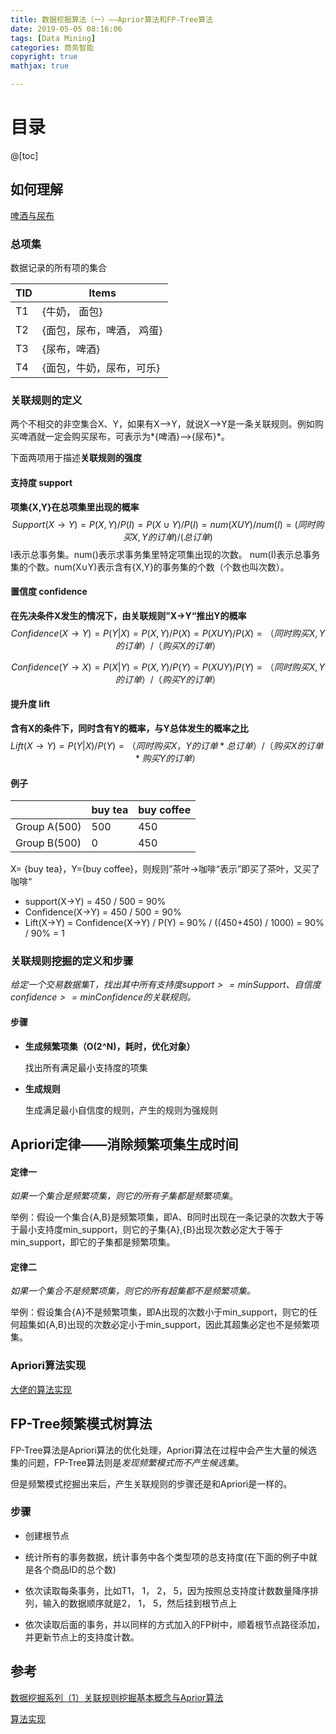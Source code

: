 ```yaml
---
title: 数据挖掘算法（一）——Aprior算法和FP-Tree算法
date: 2019-05-05 08:16:06
tags: [Data Mining]
categories: 商务智能
copyright: true
mathjax: true

---
```


# 目录

@[toc]



## 如何理解

[啤酒与尿布](http://book.douban.com/subject/3283973/)

### 总项集

数据记录的所有项的集合

| TID  | Items                     |
| ---- | ------------------------- |
| T1   | {牛奶， 面包}             |
| T2   | {面包，尿布，啤酒， 鸡蛋} |
| T3   | {尿布，啤酒}              |
| T4   | {面包，牛奶，尿布，可乐}  |

### 关联规则的定义

两个不相交的非空集合X、Y，如果有X-->Y，就说X-->Y是一条关联规则。例如购买啤酒就一定会购买尿布，可表示为*{啤酒}-->{尿布}*。

下面两项用于描述**关联规则的强度**

#### 支持度 support

**项集{X,Y}在总项集里出现的概率**
$$
Support(X→Y) = P(X,Y) / P(I) = P(X∪Y) / P(I) = num(XUY) / num(I) = (同时购买{X, Y}的订单) / (总订单)
$$
I表示总事务集。num()表示求事务集里特定项集出现的次数。 num(I)表示总事务集的个数。num(X∪Y)表示含有{X,Y}的事务集的个数（个数也叫次数）。



#### 置信度 confidence

**在先决条件X发生的情况下，由关联规则”X→Y“推出Y的概率**
$$
Confidence(X→Y) = P(Y|X)  = P(X,Y) / P(X) = P(XUY) / P(X) = （同时购买{X, Y}的订单）/（购买X的订单）
$$

$$
Confidence(Y→X) = P(X|Y)  = P(X,Y) / P(Y) = P(XUY) / P(Y) = （同时购买{X, Y}的订单）/（购买Y的订单）
$$



#### 提升度 lift

**含有X的条件下，同时含有Y的概率，与Y总体发生的概率之比**
$$
Lift(X→Y) = P(Y|X) / P(Y) = （同时购买{X，Y}的订单*总订单）/（购买X的订单*购买Y的订单）
$$


#### 例子

|              | buy tea | buy coffee |
| ------------ | ------- | ---------- |
| Group A(500) | 500     | 450        |
| Group B(500) | 0       | 450        |

X= {buy tea}，Y={buy coffee}，则规则”茶叶→咖啡“表示”即买了茶叶，又买了咖啡“
- support(X→Y) =  450 / 500 = 90%
- Confidence(X→Y) = 450 / 500 = 90%
- Lift(X→Y) = Confidence(X→Y) / P(Y) = 90% /  ((450+450) / 1000) = 90% / 90% = 1



### 关联规则挖掘的定义和步骤

*给定一个交易数据集T，找出其中所有支持度$support >= minSupport$、自信度$confidence >= minConfidence$的关联规则。*

#### 步骤

- **生成频繁项集（O(2^N)，耗时，优化对象）**

  找出所有满足最小支持度的项集

- **生成规则**

  生成满足最小自信度的规则，产生的规则为强规则



## Apriori定律——消除频繁项集生成时间

#### 定律一

*如果一个集合是频繁项集，则它的所有子集都是频繁项集*。

举例：假设一个集合{A,B}是频繁项集，即A、B同时出现在一条记录的次数大于等于最小支持度min_support，则它的子集{A},{B}出现次数必定大于等于min_support，即它的子集都是频繁项集。

#### 定律二

*如果一个集合不是频繁项集，则它的所有超集都不是频繁项集。*

举例：假设集合{A}不是频繁项集，即A出现的次数小于min_support，则它的任何超集如{A,B}出现的次数必定小于min_support，因此其超集必定也不是频繁项集。

### Apriori算法实现

[大佬的算法实现](<https://github.com/linyiqun/DataMiningAlgorithm/tree/master/AssociationAnalysis/DataMining_Apriori>)



## FP-Tree频繁模式树算法 

FP-Tree算法是Apriori算法的优化处理，Apriori算法在过程中会产生大量的候选集的问题，FP-Tree算法则是*发现频繁模式而不产生候选集*。

但是频繁模式挖掘出来后，产生关联规则的步骤还是和Apriori是一样的。

### 步骤

- 创建根节点

- 统计所有的事务数据，统计事务中各个类型项的总支持度(在下面的例子中就是各个商品ID的总个数)

- 依次读取每条事务，比如T1， 1， 2， 5，因为按照总支持度计数数量降序排列，输入的数据顺序就是2， 1， 5，然后挂到根节点上

- 依次读取后面的事务，并以同样的方式加入的FP树中，顺着根节点路径添加，并更新节点上的支持度计数。

  





## 参考

[数据挖掘系列（1）关联规则挖掘基本概念与Aprior算法](https://www.cnblogs.com/fengfenggirl/p/associate_apriori.html)

[算法实现](<https://github.com/linyiqun/DataMiningAlgorithm/tree/master/AssociationAnalysis/DataMining_Apriori>)